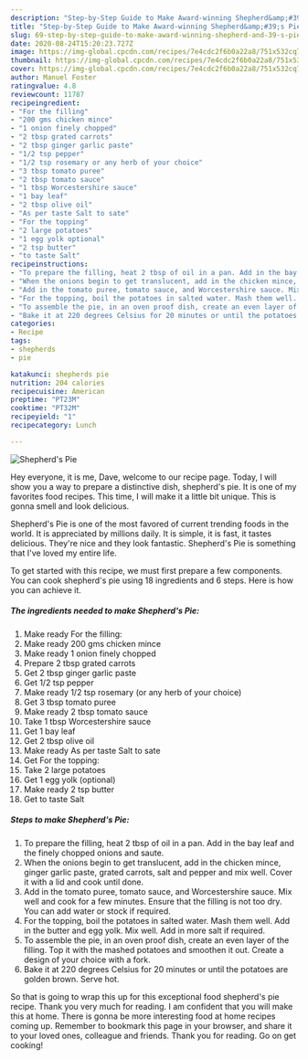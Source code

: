 ```yaml
---
description: "Step-by-Step Guide to Make Award-winning Shepherd&amp;#39;s Pie"
title: "Step-by-Step Guide to Make Award-winning Shepherd&amp;#39;s Pie"
slug: 69-step-by-step-guide-to-make-award-winning-shepherd-and-39-s-pie
date: 2020-08-24T15:20:23.727Z
image: https://img-global.cpcdn.com/recipes/7e4cdc2f6b0a22a8/751x532cq70/shepherds-pie-recipe-main-photo.jpg
thumbnail: https://img-global.cpcdn.com/recipes/7e4cdc2f6b0a22a8/751x532cq70/shepherds-pie-recipe-main-photo.jpg
cover: https://img-global.cpcdn.com/recipes/7e4cdc2f6b0a22a8/751x532cq70/shepherds-pie-recipe-main-photo.jpg
author: Manuel Foster
ratingvalue: 4.8
reviewcount: 11787
recipeingredient:
- "For the filling"
- "200 gms chicken mince"
- "1 onion finely chopped"
- "2 tbsp grated carrots"
- "2 tbsp ginger garlic paste"
- "1/2 tsp pepper"
- "1/2 tsp rosemary or any herb of your choice"
- "3 tbsp tomato puree"
- "2 tbsp tomato sauce"
- "1 tbsp Worcestershire sauce"
- "1 bay leaf"
- "2 tbsp olive oil"
- "As per taste Salt to sate"
- "For the topping"
- "2 large potatoes"
- "1 egg yolk optional"
- "2 tsp butter"
- "to taste Salt"
recipeinstructions:
- "To prepare the filling, heat 2 tbsp of oil in a pan. Add in the bay leaf and the finely chopped onions and saute."
- "When the onions begin to get translucent, add in the chicken mince, ginger garlic paste, grated carrots, salt and pepper and mix well. Cover it with a lid and cook until done."
- "Add in the tomato puree, tomato sauce, and Worcestershire sauce. Mix well and cook for a few minutes. Ensure that the filling is not too dry. You can add water or stock if required."
- "For the topping, boil the potatoes in salted water. Mash them well. Add in the butter and egg yolk. Mix well. Add in more salt if required."
- "To assemble the pie, in an oven proof dish, create an even layer of the filling. Top it with the mashed potatoes and smoothen it out. Create a design of your choice with a fork."
- "Bake it at 220 degrees Celsius for 20 minutes or until the potatoes are golden brown. Serve hot."
categories:
- Recipe
tags:
- shepherds
- pie

katakunci: shepherds pie 
nutrition: 204 calories
recipecuisine: American
preptime: "PT23M"
cooktime: "PT32M"
recipeyield: "1"
recipecategory: Lunch

---
```



![Shepherd&#39;s Pie](https://img-global.cpcdn.com/recipes/7e4cdc2f6b0a22a8/751x532cq70/shepherds-pie-recipe-main-photo.jpg)

Hey everyone, it is me, Dave, welcome to our recipe page. Today, I will show you a way to prepare a distinctive dish, shepherd&#39;s pie. It is one of my favorites food recipes. This time, I will make it a little bit unique. This is gonna smell and look delicious.

Shepherd&#39;s Pie is one of the most favored of current trending foods in the world. It is appreciated by millions daily. It is simple, it is fast, it tastes delicious. They're nice and they look fantastic. Shepherd&#39;s Pie is something that I've loved my entire life.




To get started with this recipe, we must first prepare a few components. You can cook shepherd&#39;s pie using 18 ingredients and 6 steps. Here is how you can achieve it.

<!--inarticleads1-->

##### The ingredients needed to make Shepherd&#39;s Pie:

1. Make ready For the filling:
1. Make ready 200 gms chicken mince
1. Make ready 1 onion finely chopped
1. Prepare 2 tbsp grated carrots
1. Get 2 tbsp ginger garlic paste
1. Get 1/2 tsp pepper
1. Make ready 1/2 tsp rosemary (or any herb of your choice)
1. Get 3 tbsp tomato puree
1. Make ready 2 tbsp tomato sauce
1. Take 1 tbsp Worcestershire sauce
1. Get 1 bay leaf
1. Get 2 tbsp olive oil
1. Make ready As per taste Salt to sate
1. Get For the topping:
1. Take 2 large potatoes
1. Get 1 egg yolk (optional)
1. Make ready 2 tsp butter
1. Get to taste Salt




<!--inarticleads2-->

##### Steps to make Shepherd&#39;s Pie:

1. To prepare the filling, heat 2 tbsp of oil in a pan. Add in the bay leaf and the finely chopped onions and saute.
1. When the onions begin to get translucent, add in the chicken mince, ginger garlic paste, grated carrots, salt and pepper and mix well. Cover it with a lid and cook until done.
1. Add in the tomato puree, tomato sauce, and Worcestershire sauce. Mix well and cook for a few minutes. Ensure that the filling is not too dry. You can add water or stock if required.
1. For the topping, boil the potatoes in salted water. Mash them well. Add in the butter and egg yolk. Mix well. Add in more salt if required.
1. To assemble the pie, in an oven proof dish, create an even layer of the filling. Top it with the mashed potatoes and smoothen it out. Create a design of your choice with a fork.
1. Bake it at 220 degrees Celsius for 20 minutes or until the potatoes are golden brown. Serve hot.




So that is going to wrap this up for this exceptional food shepherd&#39;s pie recipe. Thank you very much for reading. I am confident that you will make this at home. There is gonna be more interesting food at home recipes coming up. Remember to bookmark this page in your browser, and share it to your loved ones, colleague and friends. Thank you for reading. Go on get cooking!
